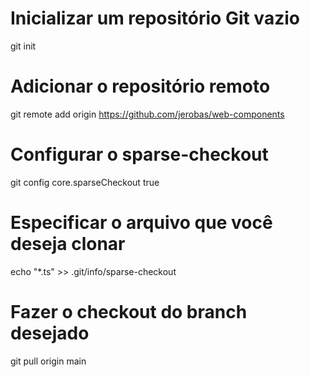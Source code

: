 # Inicializar um repositório Git vazio
git init

# Adicionar o repositório remoto
git remote add origin https://github.com/jerobas/web-components

# Configurar o sparse-checkout
git config core.sparseCheckout true

# Especificar o arquivo que você deseja clonar
echo "*.ts" >> .git/info/sparse-checkout

# Fazer o checkout do branch desejado
git pull origin main